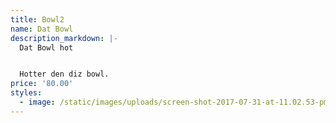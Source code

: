 ```yaml
---
title: Bowl2
name: Dat Bowl
description_markdown: |-
  Dat Bowl hot


  Hotter den diz bowl.
price: '80.00'
styles:
  - image: /static/images/uploads/screen-shot-2017-07-31-at-11.02.53-pm.png
---
```


